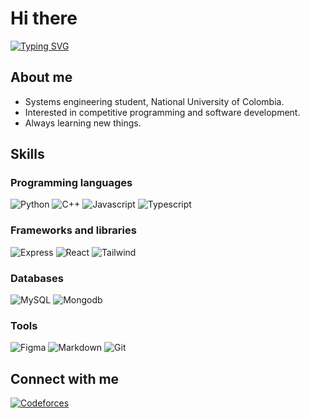 # Hi there

[![Typing SVG](https://readme-typing-svg.demolab.com?font=Fira+Code&pause=1000&color=F7F7F7&width=500&lines=I'm+Cristian+Motta;Systems+engineering+student;Lifelong+learner)](https://git.io/typing-svg)

## About me

- Systems engineering student, National University of Colombia.
- Interested in competitive programming and software development.
- Always learning new things.

## Skills

### Programming languages

![Python](https://img.icons8.com/color/50/python--v1.png)
![C++](https://img.icons8.com/color/50/c-plus-plus-logo.png)
![Javascript](https://img.icons8.com/color/50/javascript--v1.png)
![Typescript](https://img.icons8.com/color/50/typescript--v1.png)

### Frameworks and libraries

![Express](https://img.icons8.com/officel/50/express-js.png)
![React](https://img.icons8.com/color/50/react-native.png)
![Tailwind](https://img.icons8.com/color/50/tailwind_css.png)

### Databases

![MySQL](https://img.icons8.com/external-those-icons-flat-those-icons/50/external-MySQL-programming-and-development-those-icons-flat-those-icons.png)
![Mongodb](https://img.icons8.com/color/50/mongodb.png)


### Tools

![Figma](https://img.icons8.com/color/50/figma.png)
![Markdown](https://img.icons8.com/color/50/markdown.png)
![Git](https://img.icons8.com/color/50/git.png)

## Connect with me

[![Codeforces](https://img.icons8.com/external-tal-revivo-color-tal-revivo/48/external-codeforces-programming-competitions-and-contests-programming-community-logo-color-tal-revivo.png)](https://codeforces.com/profile/cmottao)
